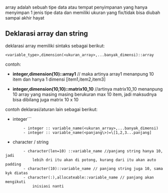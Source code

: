 array adalah sebuah tipe data atau tempat penyimpanan yang hanya menyimpan 1 jenis tipe data dan memiliki ukuran yang fix/tidak bisa diubah sampai akhir hayat


## Deklarasi array dan string


deklarasi array memiliki sintaks sebagai berikut:
```
<variable_type>,dimension(<ukuran_array>,...banyak_dimensi)::array
```

contoh:
- **integer,dimension(10)::array1** 
// maka artinya array1 menanpung 10 item dan hanya 1 dimensi \[item1,item2,item3]

- **integer,dimension(10,10)::matrix10_10** 
//artinya matrix10_10 menanpung 10 array yang masing masing berukuran max 10 item, jadi maksudnya bisa dibilang juga matrix 10 x 10

contoh deklarasi/aturan lain sebagai berikut:

- integer```
```
		- integer :: variable_name(<ukuran_array>,...banyak_dimensi)
		- integer :: variable_name(<panjang\>)=\[1,2,3...panjang]
```
- character / string
```
		- character(len=10) ::variable_name //panjang string hanya 10, jadi 
			lebih dri itu akan di potong, kurang dari itu akan auto padding
		- character(10)::variable_name // panjang string juga 10, sama kyk diatas
		- character(:),allocateable::variable_name // panjang akan mengikuti 
			inisiasi nanti
```


